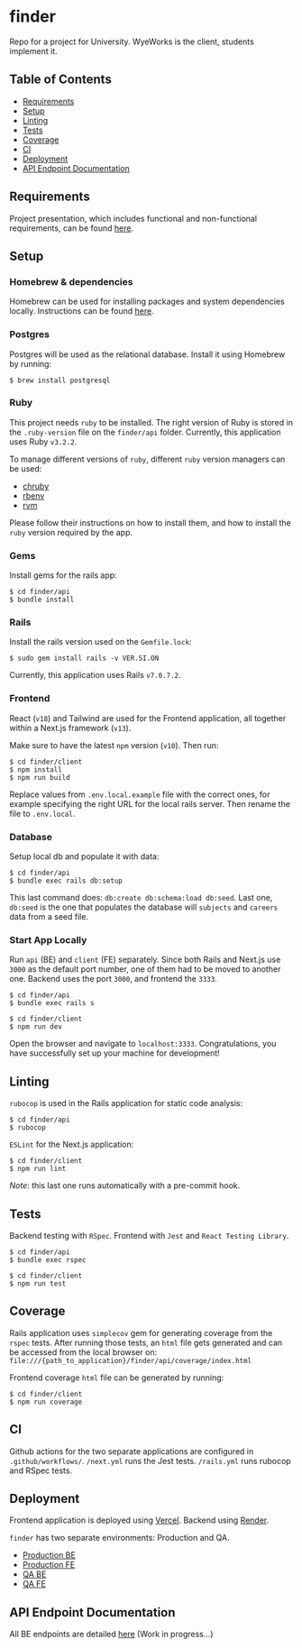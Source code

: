 # finder
Repo for a project for University. WyeWorks is the client, students implement it.

## Table of Contents

* [Requirements](#requirements)
* [Setup](#setup)
* [Linting](#linting)
* [Tests](#tests)
* [Coverage](#coverage)
* [CI](#ci)
* [Deployment](#deployment)
* [API Endpoint Documentation](#api-endpoint-documentation)

## Requirements

Project presentation, which includes functional and non-functional requirements, can be found [here](https://docs.google.com/presentation/d/1N6uZvcd5Qhbu57ZmuHU9vGIsIKtV7Cw7cg0wIBEHyiU/edit#slide=id.p).

## Setup

### Homebrew & dependencies

Homebrew can be used for installing packages and system dependencies locally.
Instructions can be found [here](https://brew.sh/).

### Postgres

Postgres will be used as the relational database.
Install it using Homebrew by running:

```
$ brew install postgresql
```

### Ruby

This project needs `ruby` to be installed.
The right version of Ruby is stored in the `.ruby-version` file on the `finder/api` folder.
Currently, this application uses Ruby `v3.2.2`.

To manage different versions of `ruby`, different `ruby` version managers can be used:
- [chruby](https://github.com/postmodern/chruby)
- [rbenv](https://github.com/rbenv/rbenv)
- [rvm](https://rvm.io/)

Please follow their instructions on how to install them, and how to install the `ruby`
version required by the app.

### Gems

Install gems for the rails app:

```
$ cd finder/api
$ bundle install
```

### Rails

Install the rails version used on the `Gemfile.lock`:

```
$ sudo gem install rails -v VER.SI.ON
```

Currently, this application uses Rails `v7.0.7.2`.

### Frontend

React (`v18`) and Tailwind are used for the Frontend application, all together within a Next.js framework (`v13`).

Make sure to have the latest `npm` version (`v10`).
Then run:

```
$ cd finder/client
$ npm install
$ npm run build
```

Replace values from `.env.local.example` file with the correct ones, for example specifying the right URL for the local rails server.
Then rename the file to `.env.local`.

### Database

Setup local db and populate it with data:

```
$ cd finder/api
$ bundle exec rails db:setup
```

This last command does: `db:create db:schema:load db:seed`.
Last one, `db:seed` is the one that populates the database will `subjects` and `careers` data from a seed file.

### Start App Locally

Run `api` (BE) and `client` (FE) separately.
Since both Rails and Next.js use `3000` as the default port number, one of them had to be moved to another one.
Backend uses the port `3000`, and frontend the `3333`.

```
$ cd finder/api
$ bundle exec rails s
```

```
$ cd finder/client
$ npm run dev
```

Open the browser and navigate to `localhost:3333`.
Congratulations, you have successfully set up your machine for development!

## Linting

`rubocop` is used in the Rails application for static code analysis:

```
$ cd finder/api
$ rubocop
```

`ESLint` for the Next.js application:

```
$ cd finder/client
$ npm run lint
```

_Note_: this last one runs automatically with a pre-commit hook.

## Tests

Backend testing with `RSpec`. Frontend with `Jest` and `React Testing Library`.

```
$ cd finder/api
$ bundle exec rspec
```

```
$ cd finder/client
$ npm run test
```

## Coverage

Rails application uses `simplecov` gem for generating coverage from the `rspec` tests.
After running those tests, an `html` file gets generated and can be accessed from the local browser on:
`file:///{path_to_application}/finder/api/coverage/index.html`

Frontend coverage `html` file can be generated by running:

```
$ cd finder/client
$ npm run coverage
```

## CI

Github actions for the two separate applications are configured in `.github/workflows/`.
`/next.yml` runs the Jest tests. `/rails.yml` runs rubocop and RSpec tests.

## Deployment

Frontend application is deployed using [Vercel](https://vercel.com/).
Backend using [Render](https://render.com/).

`finder` has two separate environments: Production and QA.

* [Production BE](https://finder-backend-prod.onrender.com/)
* [Production FE](https://finder-tau.vercel.app/)
* [QA BE](https://finder-backend-qa.onrender.com/)
* [QA FE](https://finder-git-develop-frodo2412.vercel.app/)

## API Endpoint Documentation

All BE endpoints are detailed [here]() (Work in progress...)
